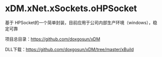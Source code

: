 # xDM.xNet.xSockets.oHPSocket

基于 HPSocket的一个简单封装，目前应用于公司内部生产环境（windows），稳定可靠

项目总目录：https://github.com/doxgosun/xDM

DLL下载：https://github.com/doxgosun/xDM/tree/master/xBuild
